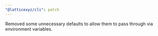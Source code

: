 ```yaml
---
"@latticexyz/cli": patch
---
```


Removed some unnecessary defaults to allow them to pass through via environment variables.
